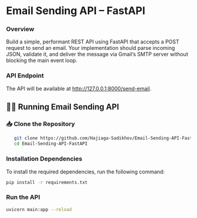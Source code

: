 # Email Sending API – FastAPI

### **Overview**
Build a simple, performant REST API using FastAPI that accepts a POST request to send an
email. Your implementation should parse incoming JSON, validate it, and deliver the message
via Gmail’s SMTP server without blocking the main event loop.

### API Endpoint
The API will be available at http://127.0.0.1:8000/send-email.


## 👨‍💻 Running Email Sending API

### 📥 Clone the Repository

```bash 
   git clone https://github.com/Hajiaga-Sadikhov/Email-Sending-API-FastAPI.git   
   cd Email-Sending-API-FastAPI
```

### Installation Dependencies
To install the required dependencies, run the following command:

```bash
pip install -r requirements.txt
```


### Run the API

```bash
uvicorn main:app --reload
```
